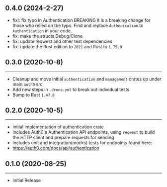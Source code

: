 ## 0.4.0 (2024-2-27)

- fix!: fix typo in Authentication
  BREAKING it is a breaking change for those who relied on the typo. Find and replace `Authenication` to `Authentication` in your code.
- fix: make the structs Debug/Clone
- fix: update reqwest and other test dependencies
- fix: update the Rust edition to `2021` and Rust to `1.75.0`

## 0.3.0 (2020-10-8)
___

 - Cleanup and move initial `authentication` and `management` crates up under main `auth0` src
 - Add new steps in `.drone.yml` to break out individual tests
 - Bump to Rust `1.47.0`

## 0.2.0 (2020-10-5)
___

 - Initial implementation of authentication crate
 - Includes Auth0's Authentication API endpoints, using `reqwest` to build the HTTP client and prepare requests for sending
 - Includes unit and integration(mocks) tests for endpoints found here:
  - https://auth0.com/docs/api/authentication

## 0.1.0 (2020-08-25)
___

  - Initial Release
